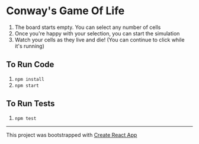 # Conway's Game Of Life
1. The board starts empty. You can select any number of cells
2. Once you're happy with your selection, you can start the simulation
3. Watch your cells as they live and die! (You can continue to click while it's running)

## To Run Code
1. `npm install`
2. `npm start`

## To Run Tests
1. `npm test`

---------------------------------------------------------

This project was bootstrapped with [Create React App](https://github.com/facebook/create-react-app)

